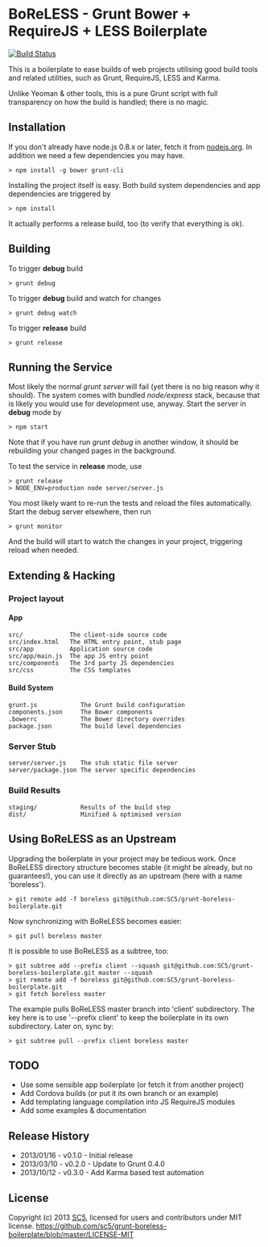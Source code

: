 # BoReLESS - Grunt Bower + RequireJS + LESS Boilerplate
[![Build Status](https://travis-ci.org/SC5/grunt-boreless-boilerplate.png?branch=master)](https://travis-ci.org/SC5/grunt-boreless-boilerplate)

This is a boilerplate to ease builds of web projects utilising good build
tools and related utilities, such as Grunt, RequireJS, LESS and Karma.

Unlike Yeoman & other tools, this is a pure Grunt script with full transparency
on how the build is handled; there is no magic.

## Installation

If you don't already have node.js 0.8.x or later, fetch it from
[nodejs.org](http://www.nodejs.org/). In addition we need a few dependencies
you may have.

    > npm install -g bower grunt-cli

Installing the project itself is easy. Both build system dependencies and app
dependencies are triggered by

    > npm install

It actually performs a release build, too (to verify that everything is ok).

## Building

To trigger **debug** build

    > grunt debug

To trigger **debug** build and watch for changes

    > grunt debug watch

To trigger **release** build

    > grunt release

## Running the Service

Most likely the normal *grunt server* will fail (yet there is no big reason
why it should). The system comes with bundled *node/express* stack, because
that is likely you would use for development use, anyway. Start the server in
**debug** mode by

    > npm start

Note that if you have run *grunt debug* in another window, it should be
rebuilding your changed pages in the background.

To test the service in **release** mode, use

    > grunt release
    > NODE_ENV=production node server/server.js

You most likely want to re-run the tests and reload the files automatically.
Start the debug server elsewhere, then run

    > grunt monitor

And the build will start to watch the changes in your project, triggering
reload when needed.

##  Extending & Hacking

###  Project layout

#### App

    src/             The client-side source code
    src/index.html   The HTML entry point, stub page
    src/app          Application source code
    src/app/main.js  The app JS entry point
    src/components   The 3rd party JS dependencies
    src/css          The CSS templates


####  Build System

    grunt.js            The Grunt build configuration
    components.json     The Bower components
    .bowerrc            The Bower directory overrides
    package.json        The build level dependencies

###  Server Stub

    server/server.js    The stub static file server
    server/package.json The server specific dependencies

### Build Results

    staging/            Results of the build step
    dist/               Minified & optimised version

## Using BoReLESS as an Upstream

Upgrading the boilerplate in your project may be tedious work. Once BoReLESS
directory structure becomes stable (it might be already, but no guarantees!),
you can use it directly as an upstream (here with a name 'boreless').

    > git remote add -f boreless git@github.com:SC5/grunt-boreless-boilerplate.git

Now synchronizing with BoReLESS becomes easier:

    > git pull boreless master

It is possible to use BoReLESS as a subtree, too:

    > git subtree add --prefix client --squash git@github.com:SC5/grunt-boreless-boilerplate.git master --squash
    > git remote add -f boreless git@github.com:SC5/grunt-boreless-boilerplate.git
    > git fetch boreless master

The example pulls BoReLESS master branch into 'client' subdirectory. The key here is to use
'--prefix client' to keep the boilerplate in its own subdirectory. Later on, sync by:

    > git subtree pull --prefix client boreless master


## TODO

* Use some sensible app boilerplate (or fetch it from another project)
* Add Cordova builds (or put it its own branch or an example)
* Add templating language compilation into JS RequireJS modules
* Add some examples & documentation

## Release History

* 2013/01/16 - v0.1.0 - Initial release
* 2013/03/10 - v0.2.0 - Update to Grunt 0.4.0
* 2013/10/12 - v0.3.0 - Add Karma based test automation

## License

Copyright (c) 2013 [SC5](http://sc5.io/), licensed for users and contributors under MIT license.
https://github.com/sc5/grunt-boreless-boilerplate/blob/master/LICENSE-MIT
